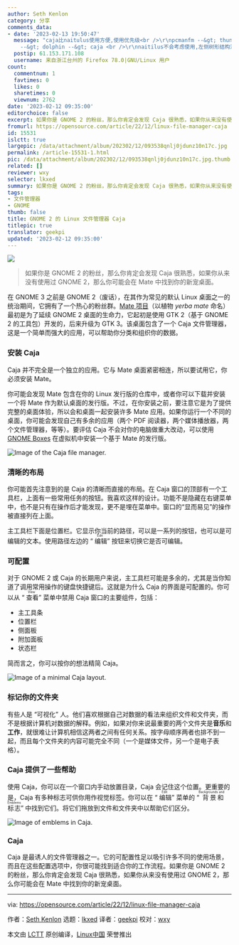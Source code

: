 ```yaml
---
author: Seth Kenlon
category: 分享
comments_data:
- date: '2023-02-13 19:50:47'
  message: "caja比naitulus使用方便,使用优先级<br />\r\npcmanfm --&gt; thunar --&gt; konqueror
    --&gt; dolphin --&gt; caja <br />\r\nnaitilus不会考虑使用,左侧树形结构没有了"
  postip: 61.153.171.108
  username: 来自浙江台州的 Firefox 78.0|GNU/Linux 用户
count:
  commentnum: 1
  favtimes: 0
  likes: 0
  sharetimes: 0
  viewnum: 2762
date: '2023-02-12 09:35:00'
editorchoice: false
excerpt: 如果你是 GNOME 2 的粉丝，那么你肯定会发现 Caja 很熟悉，如果你从来没有使用过 GNOME 2，那么你可能会在 Mate 中找到你的新宠桌面。
fromurl: https://opensource.com/article/22/12/linux-file-manager-caja
id: 15531
islctt: true
largepic: /data/attachment/album/202302/12/093538qnlj0jdunz10n17c.jpg
permalink: /article-15531-1.html
pic: /data/attachment/album/202302/12/093538qnlj0jdunz10n17c.jpg.thumb.jpg
related: []
reviewer: wxy
selector: lkxed
summary: 如果你是 GNOME 2 的粉丝，那么你肯定会发现 Caja 很熟悉，如果你从来没有使用过 GNOME 2，那么你可能会在 Mate 中找到你的新宠桌面。
tags:
- 文件管理器
- GNOME
thumb: false
title: GNOME 2 的 Linux 文件管理器 Caja
titlepic: true
translator: geekpi
updated: '2023-02-12 09:35:00'
---
```


![](/data/attachment/album/202302/12/093538qnlj0jdunz10n17c.jpg)



> 
> 如果你是 GNOME 2 的粉丝，那么你肯定会发现 Caja 很熟悉，如果你从来没有使用过 GNOME 2，那么你可能会在 Mate 中找到你的新宠桌面。
> 
> 
> 


在 GNOME 3 之前是 GNOME 2（废话），在其作为常见的默认 Linux 桌面之一的统治期间，它拥有了一个热心的粉丝群。[Mate 项目](https://opensource.com/article/19/12/mate-linux-desktop)（以植物 *yerba mate* 命名）最初是为了延续 GNOME 2 桌面的生命力，它起初是使用 GTK 2（基于 GNOME 2 的工具包）开发的，后来升级为 GTK 3。该桌面包含了一个 Caja 文件管理器，这是一个简单而强大的应用，可以帮助你分类和组织你的数据。


### 安装 Caja


Caja 并不完全是一个独立的应用。它与 Mate 桌面紧密相连，所以要试用它，你必须安装 Mate。


你可能会发现 Mate 包含在你的 Linux 发行版的仓库中，或者你可以下载并安装一个将 Mate 作为默认桌面的发行版。不过，在你安装之前，要注意它是为了提供完整的桌面体验，所以会和桌面一起安装许多 Mate 应用。如果你运行一个不同的桌面，你可能会发现自己有多余的应用（两个 PDF 阅读器，两个媒体播放器，两个文件管理器，等等）。要评估 Caja 不会对你的电脑做重大改动，可以使用 [GNOME Boxes](https://opensource.com/article/19/5/getting-started-gnome-boxes-virtualization) 在虚拟机中安装一个基于 Mate 的发行版。


![Image of the  Caja file manager.](/data/attachment/album/202302/12/093625bccci95jqczmomj5.jpg)


### 清晰的布局


你可能首先注意到的是 Caja 的清晰而直接的布局。在 Caja 窗口的顶部有一个工具栏，上面有一些常用任务的按钮。我喜欢这样的设计。功能不是隐藏在右键菜单中，也不是只有在操作后才能发现，更不是埋在菜单中。窗口的“显而易见”的操作被直接列在上面。


主工具栏下面是位置栏。它显示你当前的路径，可以是一系列的按钮，也可以是可编辑的文本。使用路径左边的 “<ruby> 编辑 <rt>  Edit </rt></ruby>” 按钮来切换它是否可编辑。


### 可配置


对于 GNOME 2 或 Caja 的长期用户来说，主工具栏可能是多余的，尤其是当你知道了调用常用操作的键盘快捷键后。这就是为什么 Caja 的界面是可配置的。你可以从 “<ruby> 查看 <rt>  View </rt></ruby>” 菜单中禁用 Caja 窗口的主要组件，包括：


* 主工具条
* 位置栏
* 侧面板
* 附加面板
* 状态栏


简而言之，你可以按你的想法精简 Caja。


![Image of a minimal Caja layout.](/data/attachment/album/202302/12/093630o77hjihjq0wlqhfz.jpg)


### 标记你的文件夹


有些人是 “可视化” 人。他们喜欢根据自己对数据的看法来组织文件和文件夹，而不是根据计算机对数据的解释。例如，如果对你来说最重要的两个文件夹是**音乐**和**工作**，就很难让计算机相信这两者之间有任何关系。按字母顺序两者也排不到一起，而且每个文件夹的内容可能完全不同（一个是媒体文件，另一个是电子表格）。


### Caja 提供了一些帮助


使用 Caja，你可以在一个窗口内手动放置目录，Caja 会记住这个位置。更重要的是，Caja 有多种标志可供你用作视觉标签。你可以在 “<ruby> 编辑 <rt>  Edit </rt></ruby>” 菜单的 “<ruby> 背景和标志 <rt>  Backgrounds and Emblems </rt></ruby>” 中找到它们。将它们拖放到文件和文件夹中以帮助它们区分。


![Image of emblems in Caja.](/data/attachment/album/202302/12/093636x0u0zpy0u1913zc0.jpg)


### Caja


Caja 是最诱人的文件管理器之一。它的可配置性足以吸引许多不同的使用场景，而且在这些配置选项中，你很可能找到适合你的工作流程。如果你是 GNOME 2 的粉丝，那么你肯定会发现 Caja 很熟悉，如果你从来没有使用过 GNOME 2，那么你可能会在 Mate 中找到你的新宠桌面。




---


via: <https://opensource.com/article/22/12/linux-file-manager-caja>


作者：[Seth Kenlon](https://opensource.com/users/seth) 选题：[lkxed](https://github.com/lkxed) 译者：[geekpi](https://github.com/geekpi) 校对：[wxy](https://github.com/wxy)


本文由 [LCTT](https://github.com/LCTT/TranslateProject) 原创编译，[Linux中国](https://linux.cn/) 荣誉推出